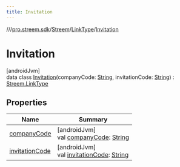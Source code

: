 ```yaml
---
title: Invitation
---
```

//[<root>](../../../../../index.html)/[pro.streem.sdk](../../../index.html)/[Streem](../../index.html)/[LinkType](../index.html)/[Invitation](index.html)



# Invitation



[androidJvm]\
data class [Invitation](index.html)(companyCode: [String](https://kotlinlang.org/api/latest/jvm/stdlib/kotlin/-string/index.html), invitationCode: [String](https://kotlinlang.org/api/latest/jvm/stdlib/kotlin/-string/index.html)) : [Streem.LinkType](../index.html)



## Properties


| Name | Summary |
|---|---|
| [companyCode](company-code.html) | [androidJvm]<br>val [companyCode](company-code.html): [String](https://kotlinlang.org/api/latest/jvm/stdlib/kotlin/-string/index.html) |
| [invitationCode](invitation-code.html) | [androidJvm]<br>val [invitationCode](invitation-code.html): [String](https://kotlinlang.org/api/latest/jvm/stdlib/kotlin/-string/index.html) |

